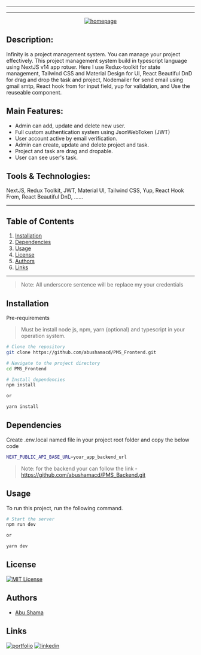 <hr>
<hr>

<a href="https://pms-shama.vercel.app/" style="display: flex; justify-content: center;" class="menu"><img src="https://i.ibb.co/wrnY3R1/thumbnail.png" alt="homepage"></a>

## Description:

Infinity is a project management system. You can manage your project effectively. This project management system build in typescript language using NextJS v14 app rotuer. Here I use Redux-toolkit for state management, Tailwind CSS and Material Design for UI, React Beautiful DnD for drag and drop the task and project, Nodemailer for send email using gmail smtp, React hook from for input field, yup for validation, and Use the reuseable component.

## Main Features:

- Admin can add, update and delete new user.
- Full custom authentication system using JsonWebToken (JWT)
- User account active by email verification.
- Admin can create, update and delete project and task.
- Project and task are drag and dropable.
- User can see user's task.

## Tools & Technologies:

NextJS, Redux Toolkit, JWT, Material UI, Tailwind CSS, Yup, React Hook From, React Beautiful DnD, ......

---

## Table of Contents

1. [Installation](#installation)
1. [Dependencies](#dependencies)
1. [Usage](#usage)
1. [License](#license)
1. [Authors](#authors)
1. [Links](#links)

---

> Note: All underscore sentence will be replace my your credentials

## Installation

Pre-requirements

> Must be install node js, npm, yarn (optional) and typescript in your operation system.

```bash
# Clone the repository
git clone https://github.com/abushamacd/PMS_Frontend.git

# Navigate to the project directory
cd PMS_Frontend

# Install dependencies
npm install

or

yarn install

```

## Dependencies

Create .env.local named file in your project root folder and copy the below code

```bash
NEXT_PUBLIC_API_BASE_URL=your_app_backend_url
```

> Note: for the backend your can follow the link - https://github.com/abushamacd/PMS_Backend.git

## Usage

To run this project, run the following command.

```bash
# Start the server
npm run dev

or

yarn dev
```

## License

[![MIT License](https://img.shields.io/badge/License-MIT-green.svg)](https://choosealicense.com/licenses/mit/)

## Authors

- [Abu Shama](https://www.github.com/abushamacd)

## Links

[![portfolio](https://img.shields.io/badge/my_portfolio-000?style=for-the-badge&logo=ko-fi&logoColor=white)](https://imshama.com)
[![linkedin](https://img.shields.io/badge/linkedin-0A66C2?style=for-the-badge&logo=linkedin&logoColor=white)](https://www.linkedin.com/in/abushamacd)
